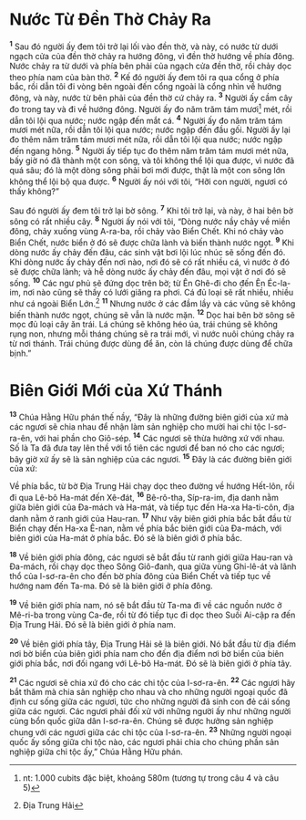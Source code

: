 # Nước Từ Ðền Thờ Chảy Ra
<sup><b>1</b></sup> Sau đó người ấy đem tôi trở lại lối vào đền thờ, và này, có nước từ dưới ngạch cửa của đền thờ chảy ra hướng đông, vì đền thờ hướng về phía đông. Nước chảy ra từ dưới và phía bên phải của ngạch cửa đền thờ, rồi chảy dọc theo phía nam của bàn thờ. <sup><b>2</b></sup> Kế đó người ấy đem tôi ra qua cổng ở phía bắc, rồi dẫn tôi đi vòng bên ngoài đến cổng ngoài là cổng nhìn về hướng đông, và này, nước từ bên phải của đền thờ cứ chảy ra. <sup><b>3</b></sup> Người ấy cầm cây đo trong tay và đi về hướng đông. Người ấy đo năm trăm tám mươi[^1-4b5d49cb-7134-4413-9211-bcafa9ad4061] mét, rồi dẫn tôi lội qua nước; nước ngập đến mắt cá. <sup><b>4</b></sup> Người ấy đo năm trăm tám mươi mét nữa, rồi dẫn tôi lội qua nước; nước ngập đến đầu gối. Người ấy lại đo thêm năm trăm tám mươi mét nữa, rồi dẫn tôi lội qua nước; nước ngập đến ngang hông. <sup><b>5</b></sup> Người ấy tiếp tục đo thêm năm trăm tám mươi mét nữa, bấy giờ nó đã thành một con sông, và tôi không thể lội qua được, vì nước đã quá sâu; đó là một dòng sông phải bơi mới được, thật là một con sông lớn không thể lội bộ qua được. <sup><b>6</b></sup> Người ấy nói với tôi, “Hỡi con người, ngươi có thấy không?”

Sau đó người ấy đem tôi trở lại bờ sông. <sup><b>7</b></sup> Khi tôi trở lại, và này, ở hai bên bờ sông có rất nhiều cây. <sup><b>8</b></sup> Người ấy nói với tôi, “Dòng nước nầy chảy về miền đông, chảy xuống vùng A-ra-ba, rồi chảy vào Biển Chết. Khi nó chảy vào Biển Chết, nước biển ở đó sẽ được chữa lành và biến thành nước ngọt. <sup><b>9</b></sup> Khi dòng nước ấy chảy đến đâu, các sinh vật bơi lội lúc nhúc sẽ sống đến đó. Khi dòng nước ấy chảy đến nơi nào, nơi đó sẽ có rất nhiều cá, vì nước ở đó sẽ được chữa lành; và hễ dòng nước ấy chảy đến đâu, mọi vật ở nơi đó sẽ sống. <sup><b>10</b></sup> Các ngư phủ sẽ đứng dọc trên bờ; từ Ên Ghê-đi cho đến Ên Éc-la-im, nơi nào cũng sẽ thấy có lưới giăng ra phơi. Cá đủ loại sẽ rất nhiều, nhiều như cá ngoài Biển Lớn.[^2-4b5d49cb-7134-4413-9211-bcafa9ad4061] <sup><b>11</b></sup> Nhưng nước ở các đầm lầy và các vũng sẽ không biến thành nước ngọt, chúng sẽ vẫn là nước mặn. <sup><b>12</b></sup> Dọc hai bên bờ sông sẽ mọc đủ loại cây ăn trái. Lá chúng sẽ không héo úa, trái chúng sẽ không rụng non, nhưng mỗi tháng chúng sẽ ra trái mới, vì nước nuôi chúng chảy ra từ nơi thánh. Trái chúng được dùng để ăn, còn lá chúng được dùng để chữa bịnh.”


# Biên Giới Mới của Xứ Thánh
<sup><b>13</b></sup> Chúa Hằng Hữu phán thế nầy, “Ðây là những đường biên giới của xứ mà các ngươi sẽ chia nhau để nhận làm sản nghiệp cho mười hai chi tộc I-sơ-ra-ên, với hai phần cho Giô-sép. <sup><b>14</b></sup> Các ngươi sẽ thừa hưởng xứ với nhau. Số là Ta đã đưa tay lên thề với tổ tiên các ngươi để ban nó cho các ngươi; bây giờ xứ ấy sẽ là sản nghiệp của các ngươi. <sup><b>15</b></sup> Ðây là các đường biên giới của xứ:

Về phía bắc, từ bờ Ðịa Trung Hải chạy dọc theo đường về hướng Hết-lôn, rồi đi qua Lê-bô Ha-mát đến Xê-đát, <sup><b>16</b></sup> Bê-rô-tha, Síp-ra-im, địa danh nằm giữa biên giới của Ða-mách và Ha-mát, và tiếp tục đến Ha-xa Ha-ti-côn, địa danh nằm ở ranh giới của Hau-ran. <sup><b>17</b></sup> Như vậy biên giới phía bắc bắt đầu từ Biển chạy đến Ha-xa Ê-nan, nằm về phía bắc biên giới của Ða-mách, với biên giới của Ha-mát ở phía bắc. Ðó sẽ là biên giới ở phía bắc.

<sup><b>18</b></sup> Về biên giới phía đông, các ngươi sẽ bắt đầu từ ranh giới giữa Hau-ran và Ða-mách, rồi chạy dọc theo Sông Giô-đanh, qua giữa vùng Ghi-lê-át và lãnh thổ của I-sơ-ra-ên cho đến bờ phía đông của Biển Chết và tiếp tục về hướng nam đến Ta-ma. Ðó sẽ là biên giới ở phía đông.

<sup><b>19</b></sup> Về biên giới phía nam, nó sẽ bắt đầu từ Ta-ma đi về các nguồn nước ở Mê-ri-ba trong vùng Ca-đe, rồi từ đó tiếp tục đi dọc theo Suối Ai-cập ra đến Ðịa Trung Hải. Ðó sẽ là biên giới ở phía nam.

<sup><b>20</b></sup> Về biên giới phía tây, Ðịa Trung Hải sẽ là biên giới. Nó bắt đầu từ địa điểm nơi bờ biển của biên giới phía nam cho đến địa điểm nơi bờ biển của biên giới phía bắc, nơi đối ngang với Lê-bô Ha-mát. Ðó sẽ là biên giới ở phía tây.

<sup><b>21</b></sup> Các ngươi sẽ chia xứ đó cho các chi tộc của I-sơ-ra-ên. <sup><b>22</b></sup> Các ngươi hãy bắt thăm mà chia sản nghiệp cho nhau và cho những người ngoại quốc đã định cư sống giữa các ngươi, tức cho những người đã sinh con đẻ cái sống giữa các ngươi. Các ngươi phải đối xử với những người ấy như những người cùng bổn quốc giữa dân I-sơ-ra-ên. Chúng sẽ được hưởng sản nghiệp chung với các ngươi giữa các chi tộc của I-sơ-ra-ên. <sup><b>23</b></sup> Những người ngoại quốc ấy sống giữa chi tộc nào, các ngươi phải chia cho chúng phần sản nghiệp giữa chi tộc ấy,” Chúa Hằng Hữu phán.

[^1-4b5d49cb-7134-4413-9211-bcafa9ad4061]: nt: 1.000 cubits đặc biệt, khoảng 580m (tương tự trong câu 4 và câu 5)
[^2-4b5d49cb-7134-4413-9211-bcafa9ad4061]: Ðịa Trung Hải